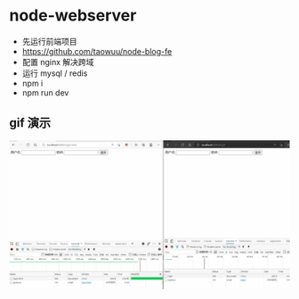 # node-webserver

* 先运行前端项目
* https://github.com/taowuu/node-blog-fe
* 配置 nginx 解决跨域
* 运行 mysql / redis
* npm i
* npm run dev

## gif 演示
![image](./temp.gif)
